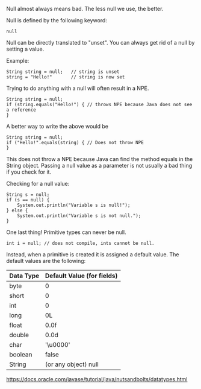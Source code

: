 Null almost always means bad. The less null we use, the better.

Null is defined by the following keyword:
    
    null

Null can be directly translated to "unset". You can always get rid of a null by setting a value.

Example:
    
    String string = null;   // string is unset
    string = "Hello!"       // string is now set

Trying to do anything with a null will often result in a NPE.

    String string = null;
    if (string.equals("Hello!") { // throws NPE because Java does not see a reference
    }

A better way to write the above would be

    String string = null;
    if ("Hello!".equals(string) { // Does not throw NPE
    }

This does not throw a NPE because Java can find the method equals in the String object. 
Passing a null value as a parameter is not usually a bad thing if you check for it.

Checking for a null value:
    
    String s = null;
    if (s == null) {
        System.out.println("Variable s is null!");
    } else {
        System.out.println("Variable s is not null.");
    }

One last thing! Primitive types can never be null.
    
    int i = null; // does not compile, ints cannot be null.

Instead, when a primitive is created it is assigned a default value. 
The default values are the following:


|Data Type  |Default Value (for fields) |
|---|---|
|byte       |0                          |
|short      |0                          |
|int        |0                          |
|long       |0L                         |
|float      |0.0f                       |
|double     |0.0d                       |
|char       |'\u0000'                   |
|boolean    |false                      |
|String     |(or any object)  	null    |
https://docs.oracle.com/javase/tutorial/java/nutsandbolts/datatypes.html